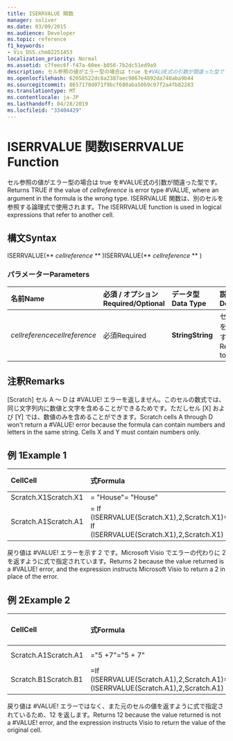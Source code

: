```yaml
---
title: ISERRVALUE 関数
manager: soliver
ms.date: 03/09/2015
ms.audience: Developer
ms.topic: reference
f1_keywords:
- Vis_DSS.chm82251453
localization_priority: Normal
ms.assetid: c7feec6f-f47a-60ee-b056-7b2dc51ed9a9
description: セル参照の値がエラー型の場合は true を#VALUE式の引数が間違った型です。 ISERRVALUE 関数は、別のセルを参照する論理式で使用されます。
ms.openlocfilehash: 62058522dc8a2387aec9867e4892da740aba9b44
ms.sourcegitcommit: 8657170d071f9bcf680aba50b9c07f2a4fb82283
ms.translationtype: MT
ms.contentlocale: ja-JP
ms.lasthandoff: 04/28/2019
ms.locfileid: "33404429"
---
```

# <a name="iserrvalue-function"></a><span data-ttu-id="cd55a-104">ISERRVALUE 関数</span><span class="sxs-lookup"><span data-stu-id="cd55a-104">ISERRVALUE Function</span></span>

<span data-ttu-id="cd55a-105">セル参照の値がエラー型の場合は true を#VALUE式の引数が間違った型です。</span><span class="sxs-lookup"><span data-stu-id="cd55a-105">Returns TRUE if the value of  _cellreference_ is error type #VALUE, where an argument in the formula is the wrong type.</span></span> <span data-ttu-id="cd55a-106">ISERRVALUE 関数は、別のセルを参照する論理式で使用されます。</span><span class="sxs-lookup"><span data-stu-id="cd55a-106">The ISERRVALUE function is used in logical expressions that refer to another cell.</span></span> 
  
## <a name="syntax"></a><span data-ttu-id="cd55a-107">構文</span><span class="sxs-lookup"><span data-stu-id="cd55a-107">Syntax</span></span>

<span data-ttu-id="cd55a-108">ISERRVALUE(\*\* *cellreference* \*\* )</span><span class="sxs-lookup"><span data-stu-id="cd55a-108">ISERRVALUE(\*\* *cellreference* \*\* )</span></span> 
  
### <a name="parameters"></a><span data-ttu-id="cd55a-109">パラメーター</span><span class="sxs-lookup"><span data-stu-id="cd55a-109">Parameters</span></span>

|<span data-ttu-id="cd55a-110">**名前**</span><span class="sxs-lookup"><span data-stu-id="cd55a-110">**Name**</span></span>|<span data-ttu-id="cd55a-111">**必須 / オプション**</span><span class="sxs-lookup"><span data-stu-id="cd55a-111">**Required/Optional**</span></span>|<span data-ttu-id="cd55a-112">**データ型**</span><span class="sxs-lookup"><span data-stu-id="cd55a-112">**Data Type**</span></span>|<span data-ttu-id="cd55a-113">**説明**</span><span class="sxs-lookup"><span data-stu-id="cd55a-113">**Description**</span></span>|
|:-----|:-----|:-----|:-----|
| <span data-ttu-id="cd55a-114">_cellreference_</span><span class="sxs-lookup"><span data-stu-id="cd55a-114">_cellreference_</span></span> <br/> |<span data-ttu-id="cd55a-115">必須</span><span class="sxs-lookup"><span data-stu-id="cd55a-115">Required</span></span>  <br/> |<span data-ttu-id="cd55a-116">**String**</span><span class="sxs-lookup"><span data-stu-id="cd55a-116">**String**</span></span> <br/> |<span data-ttu-id="cd55a-117">セルの参照を指定します。</span><span class="sxs-lookup"><span data-stu-id="cd55a-117">Reference to a cell.</span></span>  <br/> |
   
## <a name="remarks"></a><span data-ttu-id="cd55a-118">注釈</span><span class="sxs-lookup"><span data-stu-id="cd55a-118">Remarks</span></span>

<span data-ttu-id="cd55a-p103">[Scratch] セル A ～ D は #VALUE! エラーを返しません。このセルの数式では、同じ文字列内に数値と文字を含めることができるためです。ただしセル [X] および [Y] では、数値のみを含めることができます。</span><span class="sxs-lookup"><span data-stu-id="cd55a-p103">Scratch cells A through D won't return a #VALUE! error because the formula can contain numbers and letters in the same string. Cells X and Y must contain numbers only.</span></span> 
  
## <a name="example-1"></a><span data-ttu-id="cd55a-122">例 1</span><span class="sxs-lookup"><span data-stu-id="cd55a-122">Example 1</span></span>

|<span data-ttu-id="cd55a-123">**Cell**</span><span class="sxs-lookup"><span data-stu-id="cd55a-123">**Cell**</span></span>|<span data-ttu-id="cd55a-124">**式**</span><span class="sxs-lookup"><span data-stu-id="cd55a-124">**Formula**</span></span>|<span data-ttu-id="cd55a-125">**戻り値**</span><span class="sxs-lookup"><span data-stu-id="cd55a-125">**Value returned**</span></span>|
|:-----|:-----|:-----|
|<span data-ttu-id="cd55a-126">Scratch.X1</span><span class="sxs-lookup"><span data-stu-id="cd55a-126">Scratch.X1</span></span>  <br/> |<span data-ttu-id="cd55a-127">= "House"</span><span class="sxs-lookup"><span data-stu-id="cd55a-127">= "House"</span></span>  <br/> |<span data-ttu-id="cd55a-128">#VALUE!</span><span class="sxs-lookup"><span data-stu-id="cd55a-128">#VALUE!</span></span>  <br/> |
|<span data-ttu-id="cd55a-129">Scratch.A1</span><span class="sxs-lookup"><span data-stu-id="cd55a-129">Scratch.A1</span></span>  <br/> |<span data-ttu-id="cd55a-130">= If (ISERRVALUE(Scratch.X1),2,Scratch.X1)</span><span class="sxs-lookup"><span data-stu-id="cd55a-130">= If (ISERRVALUE(Scratch.X1),2,Scratch.X1)</span></span>  <br/> |<span data-ttu-id="cd55a-131">2</span><span class="sxs-lookup"><span data-stu-id="cd55a-131">2</span></span>  <br/> |
   
<span data-ttu-id="cd55a-p104">戻り値は #VALUE! エラーを示す 2 です。Microsoft Visio でエラーの代わりに 2 を返すように式で指定されています。</span><span class="sxs-lookup"><span data-stu-id="cd55a-p104">Returns 2 because the value returned is a #VALUE! error, and the expression instructs Microsoft Visio to return a 2 in place of the error.</span></span>
  
## <a name="example-2"></a><span data-ttu-id="cd55a-134">例 2</span><span class="sxs-lookup"><span data-stu-id="cd55a-134">Example 2</span></span>

|<span data-ttu-id="cd55a-135">**Cell**</span><span class="sxs-lookup"><span data-stu-id="cd55a-135">**Cell**</span></span>|<span data-ttu-id="cd55a-136">**式**</span><span class="sxs-lookup"><span data-stu-id="cd55a-136">**Formula**</span></span>|<span data-ttu-id="cd55a-137">**戻り値**</span><span class="sxs-lookup"><span data-stu-id="cd55a-137">**Value returned**</span></span>|
|:-----|:-----|:-----|
|<span data-ttu-id="cd55a-138">Scratch.A1</span><span class="sxs-lookup"><span data-stu-id="cd55a-138">Scratch.A1</span></span>  <br/> |<span data-ttu-id="cd55a-139">="5 +7"</span><span class="sxs-lookup"><span data-stu-id="cd55a-139">="5 + 7"</span></span>  <br/> |<span data-ttu-id="cd55a-140">5 + 7</span><span class="sxs-lookup"><span data-stu-id="cd55a-140">5 + 7</span></span>  <br/> |
|<span data-ttu-id="cd55a-141">Scratch.B1</span><span class="sxs-lookup"><span data-stu-id="cd55a-141">Scratch.B1</span></span>  <br/> |<span data-ttu-id="cd55a-142">=If (ISERRVALUE(Scratch.A1),2,Scratch.A1)</span><span class="sxs-lookup"><span data-stu-id="cd55a-142">=If (ISERRVALUE(Scratch.A1),2,Scratch.A1)</span></span>  <br/> |<span data-ttu-id="cd55a-143">5 + 7</span><span class="sxs-lookup"><span data-stu-id="cd55a-143">5 + 7</span></span>  <br/> |
   
<span data-ttu-id="cd55a-p105">戻り値は #VALUE! エラーではなく、また元のセルの値を返すように式で指定されているため、12 を返します。</span><span class="sxs-lookup"><span data-stu-id="cd55a-p105">Returns 12 because the value returned is not a #VALUE! error, and the expression instructs Visio to return the value of the original cell.</span></span>
  

